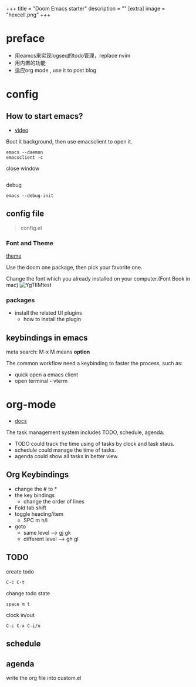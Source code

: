 +++
title = "Doom Emacs starter"
description = ""
[extra]
image = "hexcell.png"
+++

# preface

- 用eamcs来实现logseq的todo管理，replace nvim
- 用内置的功能
- 适应org mode , use it to post blog

# config
## How to start emacs?
- [video](https://www.youtube.com/watch?v=s0ed8Da3mjE)

Boot it background, then use emacsclient to open it.
```
emacs --daemon 
emacsclient -c
```
close window
```

```
debug 
```
emacs --debug-init
```
## config file 

> config.el  
### Font and Theme

[theme](https://github.com/doomemacs/themes/tree/screenshots)

Use the doom one package, then pick your favorite one.

Change the font which you already installed on your computer.(Font Book in mac)
![YgTIIMtest](https://cdn.jsdelivr.net/gh/h3x311/upic@main/LC3/2023/YgTIIMtest.jpg)

### packages

- install the related UI plugins
  - how to install the plugin

##  keybindings in emacs

meta search:
    M-x M means **option**

The common workflow need a keybinding to faster the process, such as:

- quick open a emacs client
- open terminal - vterm
  
# org-mode

- [docs](http://doc.norang.ca/org-mode.html)

The task management system includes TODO, schedule, agenda.
- TODO could track the time using of tasks by clock and task staus.
- schedule could manage the time of tasks.
- agenda could show all tasks in better view.
## Org Keybindings 

- change the # to *
- the key bindings
  - change the order of lines
- Fold tab shift
- toggle heading/item
  - SPC m h/i
- goto
    - same level --> gj gk
    - different level --> gh gl
## TODO

create todo
```
C-c C-t
```
change todo state
```
space m t
```
clock in/out
```
C-c C-x C-i/o
```

## schedule


## agenda

write the org file into custom.el


